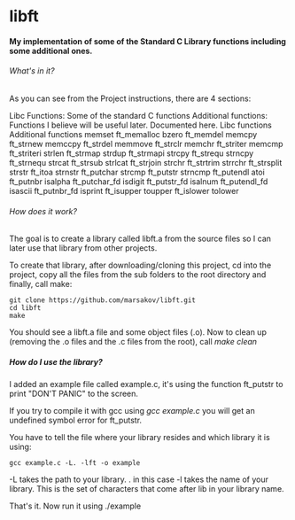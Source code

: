 # libft
#### My implementation of some of the Standard C Library functions including some additional ones.


###### What's in it?
As you can see from the Project instructions, there are 4 sections:

Libc Functions: Some of the standard C functions
Additional functions: Functions I believe will be useful later.
Documented here.
Libc functions	Additional functions
memset			ft_memalloc
bzero			ft_memdel
memcpy			ft_strnew
memccpy			ft_strdel
memmove			ft_strclr
memchr			ft_striter
memcmp			ft_striteri
strlen			ft_strmap
strdup			ft_strmapi
strcpy			ft_strequ
strncpy			ft_strnequ
strcat			ft_strsub
strlcat			ft_strjoin
strchr			ft_strtrim
strrchr			ft_strsplit
strstr			ft_itoa	
strnstr			ft_putchar
strcmp			ft_putstr
strncmp			ft_putendl
atoi			ft_putnbr
isalpha			ft_putchar_fd
isdigit			ft_putstr_fd
isalnum			ft_putendl_fd
isascii			ft_putnbr_fd
isprint			ft_isupper
toupper			ft_islower
tolower


###### How does it work?
The goal is to create a library called libft.a from the source files so I can later use that library from other projects.

To create that library, after downloading/cloning this project, cd into the project, copy all the files from the sub folders to the root directory and finally, call make:

	git clone https://github.com/marsakov/libft.git
	cd libft
	make

You should see a libft.a file and some object files (.o).
Now to clean up (removing the .o files and the .c files from the root), call *make clean*


##### How do I use the library?
I added an example file called example.c, it's using the function ft_putstr to print "DON'T PANIC" to the screen.

If you try to compile it with gcc using *gcc example.c* you will get an undefined symbol error for ft_putstr.

You have to tell the file where your library resides and which library it is using:

	gcc example.c -L. -lft -o example

-L takes the path to your library. . in this case
-l takes the name of your library. This is the set of characters that come after lib in your library name.

That's it. Now run it using ./example
